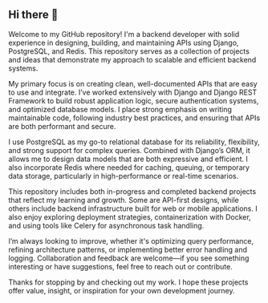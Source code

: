 ## Hi there 👋

Welcome to my GitHub repository! I'm a backend developer with solid experience in designing, building, and maintaining APIs using Django, PostgreSQL, and Redis. This repository serves as a collection of projects and ideas that demonstrate my approach to scalable and efficient backend systems.

My primary focus is on creating clean, well-documented APIs that are easy to use and integrate. I’ve worked extensively with Django and Django REST Framework to build robust application logic, secure authentication systems, and optimized database models. I place strong emphasis on writing maintainable code, following industry best practices, and ensuring that APIs are both performant and secure.

I use PostgreSQL as my go-to relational database for its reliability, flexibility, and strong support for complex queries. Combined with Django’s ORM, it allows me to design data models that are both expressive and efficient. I also incorporate Redis where needed for caching, queuing, or temporary data storage, particularly in high-performance or real-time scenarios.

This repository includes both in-progress and completed backend projects that reflect my learning and growth. Some are API-first designs, while others include backend infrastructure built for web or mobile applications. I also enjoy exploring deployment strategies, containerization with Docker, and using tools like Celery for asynchronous task handling.

I’m always looking to improve, whether it's optimizing query performance, refining architecture patterns, or implementing better error handling and logging. Collaboration and feedback are welcome—if you see something interesting or have suggestions, feel free to reach out or contribute.

Thanks for stopping by and checking out my work. I hope these projects offer value, insight, or inspiration for your own development journey.
